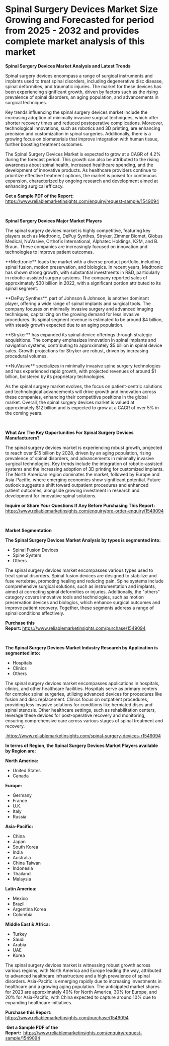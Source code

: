 <p><h1>Spinal Surgery Devices Market Size Growing and Forecasted for period from 2025 - 2032 and provides complete market analysis of this market</h1></p><p><strong>Spinal Surgery Devices Market Analysis and Latest Trends</strong></p>
<p><p>Spinal surgery devices encompass a range of surgical instruments and implants used to treat spinal disorders, including degenerative disc disease, spinal deformities, and traumatic injuries. The market for these devices has been experiencing significant growth, driven by factors such as the rising prevalence of spinal disorders, an aging population, and advancements in surgical techniques.</p><p>Key trends influencing the spinal surgery devices market include the increasing adoption of minimally invasive surgical techniques, which offer shorter recovery times and reduced postoperative complications. Moreover, technological innovations, such as robotics and 3D printing, are enhancing precision and customization in spinal surgeries. Additionally, there is a growing focus on biomaterials that improve integration with human tissue, further boosting treatment outcomes.</p><p>The Spinal Surgery Devices Market is expected to grow at a CAGR of 4.2% during the forecast period. This growth can also be attributed to the rising awareness about spinal health, increased healthcare spending, and the development of innovative products. As healthcare providers continue to prioritize effective treatment options, the market is poised for continuous expansion, characterized by ongoing research and development aimed at enhancing surgical efficacy.</p></p>
<p><strong>Get a Sample PDF of the Report:&nbsp;</strong> <a href="https://www.reliablemarketinsights.com/enquiry/request-sample/1549094?utm_campaign=3551&utm_medium=2&utm_source=Github&utm_content=ia&utm_term=13042025&utm_id=spinal-surgery-devices">https://www.reliablemarketinsights.com/enquiry/request-sample/1549094</a></p>
<p>&nbsp;</p>
<p><strong>Spinal Surgery Devices Major Market Players</strong></p>
<p><p>The spinal surgery devices market is highly competitive, featuring key players such as Medtronic, DePuy Synthes, Stryker, Zimmer Biomet, Globus Medical, NuVasive, Orthofix International, Alphatec Holdings, K2M, and B. Braun. These companies are increasingly focused on innovation and technologies to improve patient outcomes.</p><p>**Medtronic** leads the market with a diverse product portfolio, including spinal fusion, motion preservation, and biologics. In recent years, Medtronic has shown strong growth, with substantial investments in R&D, particularly in robotic-assisted surgery systems. The company reported sales of approximately $30 billion in 2022, with a significant portion attributed to its spinal segment.</p><p>**DePuy Synthes**, part of Johnson & Johnson, is another dominant player, offering a wide range of spinal implants and surgical tools. The company focuses on minimally invasive surgery and advanced imaging techniques, capitalizing on the growing demand for less invasive procedures. Its spinal segment revenue is estimated to be around $4 billion, with steady growth expected due to an aging population.</p><p>**Stryker** has expanded its spinal device offerings through strategic acquisitions. The company emphasizes innovation in spinal implants and navigation systems, contributing to approximately $5 billion in spinal device sales. Growth projections for Stryker are robust, driven by increasing procedural volumes.</p><p>**NuVasive** specializes in minimally invasive spine surgery technologies and has experienced rapid growth, with projected revenues of around $1 billion, bolstered by its proprietary technologies. </p><p>As the spinal surgery market evolves, the focus on patient-centric solutions and technological advancements will drive growth and innovation across these companies, enhancing their competitive positions in the global market. Overall, the spinal surgery devices market is valued at approximately $12 billion and is expected to grow at a CAGR of over 5% in the coming years.</p></p>
<p>&nbsp;</p>
<p><strong>What Are The Key Opportunities For Spinal Surgery Devices Manufacturers?</strong></p>
<p><p>The spinal surgery devices market is experiencing robust growth, projected to reach over $15 billion by 2028, driven by an aging population, rising prevalence of spinal disorders, and advancements in minimally invasive surgical technologies. Key trends include the integration of robotic-assisted systems and the increasing adoption of 3D printing for customized implants. The North American region dominates the market, followed by Europe and Asia-Pacific, where emerging economies show significant potential. Future outlook suggests a shift toward outpatient procedures and enhanced patient outcomes, alongside growing investment in research and development for innovative spinal solutions.</p></p>
<p><strong>Inquire or Share Your Questions If Any Before Purchasing This Report:</strong> <a href="https://www.reliablemarketinsights.com/enquiry/pre-order-enquiry/1549094?utm_campaign=3551&utm_medium=2&utm_source=Github&utm_content=ia&utm_term=13042025&utm_id=spinal-surgery-devices">https://www.reliablemarketinsights.com/enquiry/pre-order-enquiry/1549094</a></p>
<p>&nbsp;</p>
<p><strong>Market Segmentation</strong></p>
<p><strong>The Spinal Surgery Devices Market Analysis by types is segmented into:</strong></p>
<p><ul><li>Spinal Fusion Devices</li><li>Spine System</li><li>Others</li></ul></p>
<p><p>The spinal surgery devices market encompasses various types used to treat spinal disorders. Spinal fusion devices are designed to stabilize and fuse vertebrae, promoting healing and reducing pain. Spine systems include comprehensive surgical solutions, such as instrumentation and implants, aimed at correcting spinal deformities or injuries. Additionally, the "others" category covers innovative tools and technologies, such as motion preservation devices and biologics, which enhance surgical outcomes and improve patient recovery. Together, these segments address a range of spinal conditions effectively.</p></p>
<p><strong>Purchase this Report:&nbsp;</strong><a href="https://www.reliablemarketinsights.com/purchase/1549094?utm_campaign=3551&utm_medium=2&utm_source=Github&utm_content=ia&utm_term=13042025&utm_id=spinal-surgery-devices">https://www.reliablemarketinsights.com/purchase/1549094</a></p>
<p>&nbsp;</p>
<p><strong>The Spinal Surgery Devices Market Industry Research by Application is segmented into:</strong></p>
<p><ul><li>Hospitals</li><li>Clinics</li><li>Others</li></ul></p>
<p><p>The spinal surgery devices market encompasses applications in hospitals, clinics, and other healthcare facilities. Hospitals serve as primary centers for complex spinal surgeries, utilizing advanced devices for procedures like fusion and disc replacement. Clinics focus on outpatient procedures, providing less invasive solutions for conditions like herniated discs and spinal stenosis. Other healthcare settings, such as rehabilitation centers, leverage these devices for post-operative recovery and monitoring, ensuring comprehensive care across various stages of spinal treatment and recovery.</p></p>
<p><a href="https://www.reliablemarketinsights.com/spinal-surgery-devices-r1549094?utm_campaign=3551&utm_medium=2&utm_source=Github&utm_content=ia&utm_term=13042025&utm_id=spinal-surgery-devices">&nbsp;https://www.reliablemarketinsights.com/spinal-surgery-devices-r1549094</a></p>
<p><strong>In terms of Region, the Spinal Surgery Devices Market Players available by Region are:</strong></p>
<p>
    <p> <strong> North America: </strong>
        <ul>
            <li>United States</li>
            <li>Canada</li>
        </ul>
        </p> 
    <p> <strong> Europe: </strong>
        <ul>
            <li>Germany</li>
            <li>France</li>
            <li>U.K.</li>
            <li>Italy</li>
            <li>Russia</li>
        </ul>
        </p> 
    <p> <strong> Asia-Pacific: </strong>
        <ul>
            <li>China</li>
            <li>Japan</li>
            <li>South Korea</li>
            <li>India</li>
            <li>Australia</li>
            <li>China Taiwan</li>
            <li>Indonesia</li>
            <li>Thailand</li>
            <li>Malaysia</li>
        </ul>
        </p> 
    <p> <strong> Latin America: </strong>
        <ul>
            <li>Mexico</li>
            <li>Brazil</li>
            <li>Argentina Korea</li>
            <li>Colombia</li>
        </ul>
        </p> 
    <p> <strong> Middle East & Africa: </strong>
        <ul>
            <li>Turkey</li>
            <li>Saudi</li>
            <li>Arabia</li>
            <li>UAE</li>
            <li>Korea</li>
        </ul>
    </p>
    </p>
<p><p>The spinal surgery devices market is witnessing robust growth across various regions, with North America and Europe leading the way, attributed to advanced healthcare infrastructure and a high prevalence of spinal disorders. Asia-Pacific is emerging rapidly due to increasing investments in healthcare and a growing aging population. The anticipated market shares for 2023 are approximately 40% for North America, 30% for Europe, and 20% for Asia-Pacific, with China expected to capture around 10% due to expanding healthcare initiatives.</p></p>
<p><strong>Purchase this Report: </strong><a href="https://www.reliablemarketinsights.com/purchase/1549094?utm_campaign=3551&utm_medium=2&utm_source=Github&utm_content=ia&utm_term=13042025&utm_id=spinal-surgery-devices">https://www.reliablemarketinsights.com/purchase/1549094</a></p>
<p>&nbsp;<strong>Get a Sample PDF of the Report:&nbsp;&nbsp;</strong><a href="https://www.reliablemarketinsights.com/enquiry/request-sample/1549094?utm_campaign=3551&utm_medium=2&utm_source=Github&utm_content=ia&utm_term=13042025&utm_id=spinal-surgery-devices">https://www.reliablemarketinsights.com/enquiry/request-sample/1549094</a></p>
<p><strong></strong></p>
<p><p></p><p></p><p></p></p>